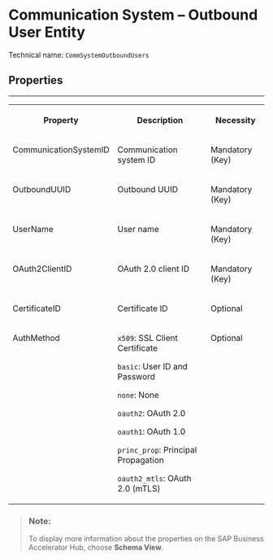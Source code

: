 <!-- loio3489b56567504b77b4937cb2dae6219e -->

# Communication System – Outbound User Entity





Technical name: `CommSystemOutboundUsers` 



<a name="loio3489b56567504b77b4937cb2dae6219e__CommunicationSystemsOutboundUser"/>

## Properties

****


<table>
<tr>
<th valign="top">

Property



</th>
<th valign="top">

Description



</th>
<th valign="top">

Necessity



</th>
</tr>
<tr>
<td valign="top">

CommunicationSystemID



</td>
<td valign="top">

Communication system ID



</td>
<td valign="top">

Mandatory \(Key\)



</td>
</tr>
<tr>
<td valign="top">

OutboundUUID



</td>
<td valign="top">

Outbound UUID



</td>
<td valign="top">

Mandatory \(Key\)



</td>
</tr>
<tr>
<td valign="top">

UserName



</td>
<td valign="top">

User name



</td>
<td valign="top">

Mandatory \(Key\)



</td>
</tr>
<tr>
<td valign="top">

OAuth2ClientID



</td>
<td valign="top">

OAuth 2.0 client ID



</td>
<td valign="top">

Mandatory \(Key\)



</td>
</tr>
<tr>
<td valign="top">

CertificateID



</td>
<td valign="top">

Certificate ID



</td>
<td valign="top">

Optional



</td>
</tr>
<tr>
<td valign="top">

AuthMethod



</td>
<td valign="top">

`x509`: SSL Client Certificate

`basic`: User ID and Password

`none`: None

`oauth2`: OAuth 2.0

`oauth1`: OAuth 1.0

`princ_prop`: Principal Propagation

`oauth2_mtls`: OAuth 2.0 \(mTLS\)



</td>
<td valign="top">

Optional



</td>
</tr>
</table>

> ### Note:  
> To display more information about the properties on the SAP Business Accelerator Hub, choose **Schema View**.

